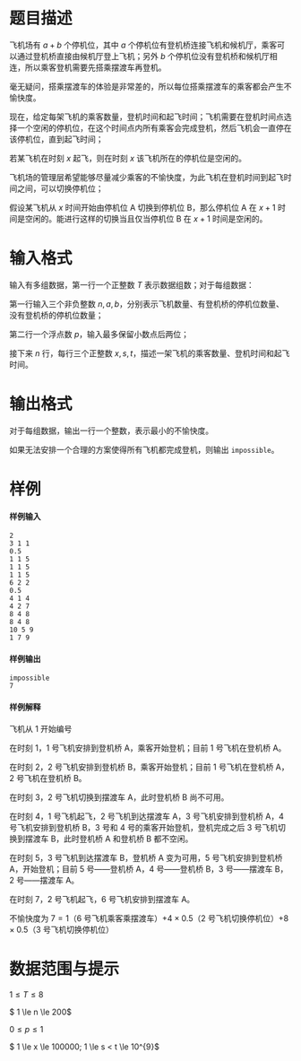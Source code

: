 
# 题目描述

飞机场有 $a+b$ 个停机位，其中 $a$ 个停机位有登机桥连接飞机和候机厅，乘客可以通过登机桥直接由候机厅登上飞机；另外 $b$ 个停机位没有登机桥和候机厅相连，所以乘客登机需要先搭乘摆渡车再登机。

毫无疑问，搭乘摆渡车的体验是非常差的，所以每位搭乘摆渡车的乘客都会产生不愉快度。

现在，给定每架飞机的乘客数量，登机时间和起飞时间；飞机需要在登机时间点选择一个空闲的停机位，在这个时间点内所有乘客会完成登机，然后飞机会一直停在该停机位，直到起飞时间；

若某飞机在时刻 $x$ 起飞，则在时刻 $x$ 该飞机所在的停机位是空闲的。

飞机场的管理层希望能够尽量减少乘客的不愉快度，为此飞机在登机时间到起飞时间之间，可以切换停机位；

假设某飞机从 $x$ 时间开始由停机位 A 切换到停机位 B，那么停机位 A 在 $x+1$ 时间是空闲的。能进行这样的切换当且仅当停机位 B 在 $x+1$ 时间是空闲的。


# 输入格式

输入有多组数据，第一行一个正整数 $T$ 表示数据组数；对于每组数据：

第一行输入三个非负整数 $n,a,b$，分别表示飞机数量、有登机桥的停机位数量、没有登机桥的停机位数量；

第二行一个浮点数 $p$，输入最多保留小数点后两位；

接下来 $n$ 行，每行三个正整数 $x,s,t$，描述一架飞机的乘客数量、登机时间和起飞时间。

# 输出格式

对于每组数据，输出一行一个整数，表示最小的不愉快度。

如果无法安排一个合理的方案使得所有飞机都完成登机，则输出 `impossible`。

# 样例

#### 样例输入
```plain
2
3 1 1
0.5
1 1 5
1 1 5
1 1 5
6 2 2
0.5
4 1 4
4 2 7
8 4 8
8 4 8
10 5 9
1 7 9
```

#### 样例输出
```plain
impossible
7
```

#### 样例解释

飞机从 $1$ 开始编号

在时刻 $1$，$1$ 号飞机安排到登机桥 A，乘客开始登机；目前 $1$ 号飞机在登机桥 A。

在时刻 $2$，$2$ 号飞机安排到登机桥 B，乘客开始登机；目前 $1$ 号飞机在登机桥 A，$2$ 号飞机在登机桥 B。

在时刻 $3$，$2$ 号飞机切换到摆渡车 A，此时登机桥 B 尚不可用。

在时刻 $4$，$1$ 号飞机起飞，$2$ 号飞机到达摆渡车 A，$3$ 号飞机安排到登机桥 A，$4$ 号飞机安排到登机桥 B，$3$ 号和 $4$ 号的乘客开始登机，登机完成之后 $3$ 号飞机切换到摆渡车 B，此时登机桥 A 和登机桥 B 都不空闲。

在时刻 $5$，$3$ 号飞机到达摆渡车 B，登机桥 A 变为可用，$5$ 号飞机安排到登机桥 A，开始登机；目前 $5$ 号——登机桥 A，$4$ 号——登机桥 B，$3$ 号——摆渡车 B，$2$ 号——摆渡车 A。

在时刻 $7$，$2$ 号飞机起飞，$6$ 号飞机安排到摆渡车 A。

不愉快度为 $7= 1$（$6$ 号飞机乘客乘摆渡车）$+4 \times 0.5$（$2$ 号飞机切换停机位）$+8 \times 0.5$（$3$ 号飞机切换停机位）

# 数据范围与提示

$1 \le T \le 8$

$ 1 \le n \le 200$

$0 \le p \le 1$

$ 1 \le x \le 100000; 1 \le s < t \le 10^{9}$

